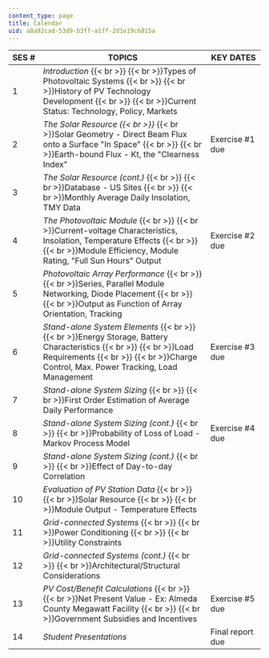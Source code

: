 ```yaml
---
content_type: page
title: Calendar
uid: a8a92cad-53d9-b3ff-a1ff-2d1e19c6815a
---
```


| SES # | TOPICS | KEY DATES |
| --- | --- | --- |
| 1 | _Introduction_  {{< br >}}  {{< br >}}Types of Photovoltaic Systems  {{< br >}}  {{< br >}}History of PV Technology Development  {{< br >}}  {{< br >}}Current Status: Technology, Policy, Markets | &nbsp; |
| 2 | _The Solar Resource  {{< br >}}_  {{< br >}}Solar Geometry - Direct Beam Flux onto a Surface "In Space"  {{< br >}}  {{< br >}}Earth-bound Flux - Kt, the "Clearness Index" | Exercise #1 due |
| 3 | _The Solar Resource (cont.)_  {{< br >}}  {{< br >}}Database - US Sites  {{< br >}}  {{< br >}}Monthly Average Daily Insolation, TMY Data | &nbsp; |
| 4 | _The Photovoltaic Module_  {{< br >}}  {{< br >}}Current-voltage Characteristics, Insolation, Temperature Effects  {{< br >}}  {{< br >}}Module Efficiency, Module Rating, "Full Sun Hours" Output | Exercise #2 due |
| 5 | _Photovoltaic Array Performance_  {{< br >}}  {{< br >}}Series, Parallel Module Networking, Diode Placement  {{< br >}}  {{< br >}}Output as Function of Array Orientation, Tracking | &nbsp; |
| 6 | _Stand-alone System Elements_  {{< br >}}  {{< br >}}Energy Storage, Battery Characteristics  {{< br >}}  {{< br >}}Load Requirements  {{< br >}}  {{< br >}}Charge Control, Max. Power Tracking, Load Management | Exercise #3 due |
| 7 | _Stand-alone System Sizing_  {{< br >}}  {{< br >}}First Order Estimation of Average Daily Performance | &nbsp; |
| 8 | _Stand-alone System Sizing (cont.)_  {{< br >}}  {{< br >}}Probability of Loss of Load - Markov Process Model | Exercise #4 due |
| 9 | _Stand-alone System Sizing (cont.)_  {{< br >}}  {{< br >}}Effect of Day-to-day Correlation | &nbsp; |
| 10 | _Evaluation of PV Station Data_  {{< br >}}  {{< br >}}Solar Resource  {{< br >}}  {{< br >}}Module Output - Temperature Effects | &nbsp; |
| 11 | _Grid-connected Systems_  {{< br >}}  {{< br >}}Power Conditioning  {{< br >}}  {{< br >}}Utility Constraints | &nbsp; |
| 12 | _Grid-connected Systems (cont.)_  {{< br >}}  {{< br >}}Architectural/Structural Considerations | &nbsp; |
| 13 | _PV Cost/Benefit Calculations_  {{< br >}}  {{< br >}}Net Present Value - Ex: Almeda County Megawatt Facility  {{< br >}}  {{< br >}}Government Subsidies and Incentives | Exercise #5 due |
| 14 | _Student Presentations_ | Final report due